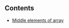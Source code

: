 
## Contents
- [Middle elements of array](https://github.com/amelia2802/winter-of-contributing/blob/main/C_CPP/Arrays/middleArray.c)

